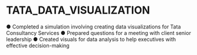 # TATA_DATA_VISUALIZATION
●	Completed a simulation involving creating data visualizations for Tata Consultancy Services
●	Prepared questions for a meeting with client senior leadership
●	Created visuals for data analysis to help executives with effective decision-making
